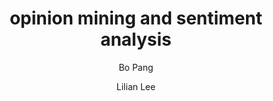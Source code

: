 ---
title: opinion mining and sentiment analysis
page: 1-135
journal:
  title: Foundations and Trends(r) in Information Retrieval
  volume: 2
  year: 2008
author:
  - Bo Pang
  - Lilian Lee
year_published: 2008

category: articles
---